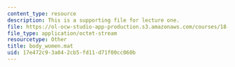 ```yaml
---
content_type: resource
description: This is a supporting file for lecture one.
file: https://ol-ocw-studio-app-production.s3.amazonaws.com/courses/18-443-statistics-for-applications-fall-2006/17e472c93a042cb5fd11d71f00cc060b_body_women.mat
file_type: application/octet-stream
resourcetype: Other
title: body_women.mat
uid: 17e472c9-3a04-2cb5-fd11-d71f00cc060b
---
```

